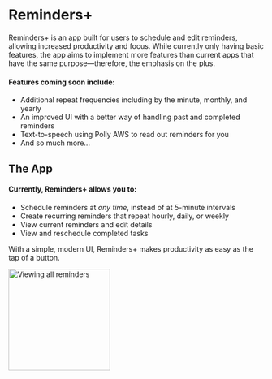 # Reminders+
Reminders+ is an app built for users to schedule and edit reminders, allowing increased productivity and focus. While currently only having basic features, the app aims to implement more features than current apps that have the same purpose—therefore, the emphasis on the plus.

#### Features coming soon include:
 * Additional repeat frequencies including by the minute, monthly, and yearly
 * An improved UI with a better way of handling past and completed reminders
 * Text-to-speech using Polly AWS to read out reminders for you
 * And so much more...

## The App
#### Currently, Reminders+ allows you to:
* Schedule reminders at *any time*, instead of at 5-minute intervals
* Create recurring reminders that repeat hourly, daily, or weekly
* View current reminders and edit details
* View and reschedule completed tasks

With a simple, modern UI, Reminders+ makes productivity as easy as the tap of a button.

<img src="https://i.imgur.com/z3oxRfK.png" alt="Viewing all reminders" height="200"/>
